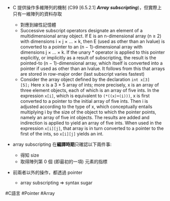 - C 提供操作多維陣列的機制 (C99 [6.5.2.1] **_Array subscripting_**)，但實際上只有一維陣列的資料存取
    
    - 對應到線性記憶體
    - Successive subscript operators designate an element of a multidimensional array object. If E is an n-dimensional array (n ≥ 2) with dimensions i × j × … × k, then E (used as other than an lvalue) is converted to a pointer to an (n − 1)-dimensional array with dimensions j × … × k. If the unary * operator is applied to this pointer explicitly, or implicitly as a result of subscripting, the result is the pointed-to (n − 1)-dimensional array, which itself is converted into a pointer if used as other than an lvalue. It follows from this that arrays are stored in row-major order (last subscript varies fastest)
    - Consider the array object defined by the declaration `int x[3][5];` Here x is a 3 × 5 array of ints; more precisely, x is an array of three element objects, each of which is an array of five ints. In the expression `x[i]`, which is equivalent to `(*((x)+(i)))`, x is first converted to a pointer to the initial array of five ints. Then i is adjusted according to the type of x, which conceptually entails multiplying i by the size of the object to which the pointer points, namely an array of five int objects. The results are added and indirection is applied to yield an array of five ints. When used in the expression `x[i][j]`, that array is in turn converted to a pointer to the first of the ints, so `x[i][j]` yields an int.

- array subscripting 在**編譯時期**只確認以下兩件事:
    - 得知 size
    - 取得陣列第 0 個 (即最初的一項) 元素的指標
- 前兩者以外的操作，都透過 pointer
    - array subscripting => syntax sugar

#C語言 #Pointer #Array 